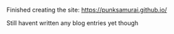 Finished creating the site: https://punksamurai.github.io/

Still havent written any blog entries yet though
